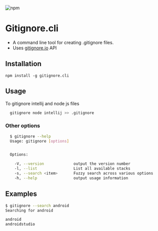 ![npm](https://img.shields.io/npm/dm/gitignore.cli.svg?style=for-the-badge)

# Gitignore.cli

- A command line tool for creating .gitignore files.
- Uses [gitignore.io](http://gitignore.io) API


## Installation

`npm install -g gitignore.cli`

## Usage

To gitignore intellij and node js files

```bash
  gitignore node intellij >> .gitignore
```

### Other options

```bash
  $ gitignore --help
  Usage: gitignore [options]


  Options:

    -V, --version             output the version number
    -l, --list                List all available stacks
    -s, --search <item>       Fuzzy search across various options
    -h, --help                output usage information
```

## Examples

```bash
$ gitignore --search android
Searching for android

android
androidstudio
```